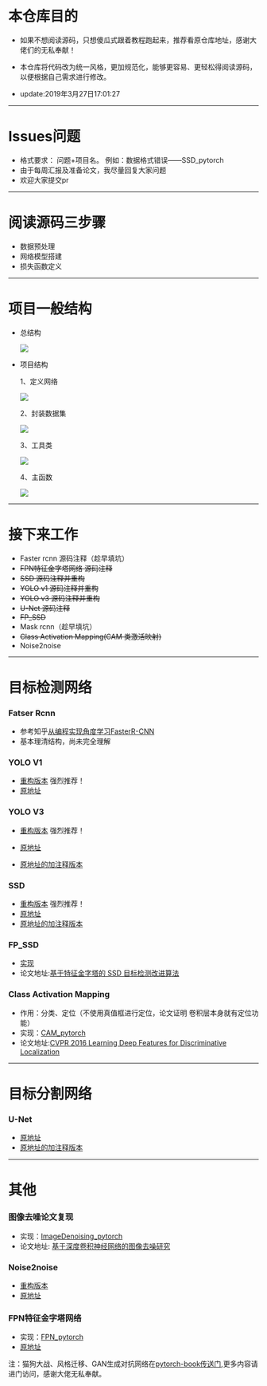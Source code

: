 

# 本仓库目的

- 如果不想阅读源码，只想傻瓜式跟着教程跑起来，推荐看原仓库地址，感谢大佬们的无私奉献！
- 本仓库将代码改为统一风格，更加规范化，能够更容易、更轻松得阅读源码，以便根据自己需求进行修改。

- update:2019年3月27日17:01:27

----------

# Issues问题

- 格式要求： 问题+项目名。 例如：数据格式错误——SSD_pytorch 
- 由于每周汇报及准备论文，我尽量回复大家问题
- 欢迎大家提交pr

----------

# 阅读源码三步骤

- 数据预处理
- 网络模型搭建
- 损失函数定义


----------


# 项目一般结构


- 总结构

  ![](http://boboprivate.oss-cn-beijing.aliyuncs.com/18-5-26/99053959.jpg)
  
  
- 项目结构

  1、定义网络
  
  ![](http://boboprivate.oss-cn-beijing.aliyuncs.com/18-5-26/16409622.jpg) 
  
   2、封装数据集
   
  ![](http://boboprivate.oss-cn-beijing.aliyuncs.com/18-5-26/38894621.jpg)
  
   3、工具类
   
  ![](http://boboprivate.oss-cn-beijing.aliyuncs.com/18-5-26/98583532.jpg)
  
   4、主函数
   
  ![](http://boboprivate.oss-cn-beijing.aliyuncs.com/18-5-26/32257225.jpg)
  


----------
# 接下来工作
 
- Faster rcnn  源码注释（趁早填坑）
- ~~FPN特征金字塔网络 源码注释~~
- ~~SSD 源码注释并重构~~
- ~~YOLO v1  源码注释并重构~~
- ~~YOLO v3  源码注释并重构~~  
- ~~U-Net 源码注释~~
- ~~FP_SSD~~
- Mask rcnn（趁早填坑）
- ~~Class Activation Mapping(CAM 类激活映射)~~
- Noise2noise

----------
# 目标检测网络

### Fatser Rcnn
- 参考知乎[从编程实现角度学习FasterR-CNN](https://zhuanlan.zhihu.com/p/32404424)
- 基本理清结构，尚未完全理解

### YOLO V1

- [重构版本](https://github.com/bobo0810/AnnotatedNetworkModelGit/tree/master/Yolov1_pytorch) 强烈推荐！
- [原地址](https://github.com/xiongzihua/pytorch-YOLO-v1)

### YOLO V3

- [重构版本](https://github.com/bobo0810/AnnotatedNetworkModelGit/tree/master/Yolov3_pytorch) 强烈推荐！

- [原地址](https://github.com/eriklindernoren/PyTorch-YOLOv3)

- [原地址的加注释版本](https://github.com/bobo0810/PyTorch-YOLOv3-master) 


### SSD

- [重构版本](https://github.com/bobo0810/AnnotatedNetworkModelGit/tree/master/SSD_pytorch) 强烈推荐！
- [原地址](https://github.com/amdegroot/ssd.pytorch) 
- [原地址的加注释版本](https://github.com/bobo0810/pytorchSSD) 

### FP_SSD

- [实现](https://github.com/bobo0810/AnnotatedNetworkModelGit/tree/master/FP_SSD_pytorch)
- 论文地址:[基于特征金字塔的 SSD 目标检测改进算法](https://pan.baidu.com/s/1oXYksRiqvtN-LCAdcYfEIg)

### Class Activation Mapping
- 作用：分类、定位（不使用真值框进行定位，论文证明 卷积层本身就有定位功能）
- 实现：[CAM_pytorch](https://github.com/bobo0810/AnnotatedNetworkModelGit/tree/master/CAM_pytorch)
- 论文地址:[CVPR 2016  Learning Deep Features for Discriminative Localization](https://arxiv.org/pdf/1512.04150.pdf)

----------
# 目标分割网络

### U-Net
- [原地址](https://github.com/milesial/Pytorch-UNet)
- [原地址的加注释版本](https://github.com/bobo0810/AnnotatedNetworkModelGit/tree/master/UNet_pytorch) 

----------

# 其他


### 图像去噪论文复现

 - 实现：[ImageDenoising_pytorch](https://github.com/bobo0810/AnnotatedNetworkModelGit/tree/master/ImageDenoising_pytorch)
 - 论文地址: [基于深度卷积神经网络的图像去噪研究](http://kns.cnki.net/KCMS/detail/detail.aspx?dbcode=CJFQ&amp;dbname=CJFDLAST2017&amp;filename=JSJC201703042&amp;uid=WEEvREcwSlJHSldRa1FhdXNXa0hIb3VVSnliNDU0a2dObEJYUVM1MzR2cz0=$9A4hF_YAuvQ5obgVAqNKPCYcEjKensW4ggI8Fm4gTkoUKaID8j8gFw!!&amp;v=MTUzMzkxRnJDVVJMS2ZZdWRvRnk3blVydkJMejdCYmJHNEg5Yk1ySTlCWm9SOGVYMUx1eFlTN0RoMVQzcVRyV00=)


### Noise2noise
- [重构版本](https://github.com/bobo0810/AnnotatedNetworkModelGit/tree/master/Noise2noise_pytorch)
- [原地址](https://github.com/joeylitalien/noise2noise-pytorch) 


### FPN特征金字塔网络
- 实现：[FPN_pytorch](https://github.com/bobo0810/AnnotatedNetworkModelGit/tree/master/FPN_pytorch)
- [原地址](https://github.com/kuangliu/pytorch-fpn) 


注：猫狗大战、风格迁移、GAN生成对抗网络在[pytorch-book传送门](https://github.com/chenyuntc/pytorch-book),更多内容请进门访问，感谢大佬无私奉献。




